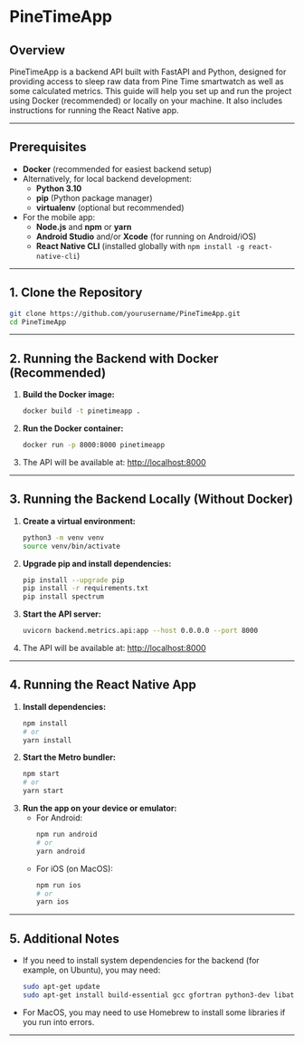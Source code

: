 # PineTimeApp

## Overview

PineTimeApp is a backend API built with FastAPI and Python, designed for providing access to sleep raw data from Pine Time smartwatch as well as some calculated metrics. This guide will help you set up and run the project using Docker (recommended) or locally on your machine. It also includes instructions for running the React Native app.

---

## Prerequisites

- **Docker** (recommended for easiest backend setup)
- Alternatively, for local backend development:
  - **Python 3.10**
  - **pip** (Python package manager)
  - **virtualenv** (optional but recommended)
- For the mobile app:
  - **Node.js** and **npm** or **yarn**
  - **Android Studio** and/or **Xcode** (for running on Android/iOS)
  - **React Native CLI** (installed globally with `npm install -g react-native-cli`)

---

## 1. Clone the Repository

```sh
git clone https://github.com/yourusername/PineTimeApp.git
cd PineTimeApp
```

---

## 2. Running the Backend with Docker (Recommended)

1. **Build the Docker image:**
   ```sh
   docker build -t pinetimeapp .
   ```
2. **Run the Docker container:**
   ```sh
   docker run -p 8000:8000 pinetimeapp
   ```
3. The API will be available at: [http://localhost:8000](http://localhost:8000)

---

## 3. Running the Backend Locally (Without Docker)

1. **Create a virtual environment:**
   ```sh
   python3 -m venv venv
   source venv/bin/activate
   ```
2. **Upgrade pip and install dependencies:**
   ```sh
   pip install --upgrade pip
   pip install -r requirements.txt
   pip install spectrum
   ```
3. **Start the API server:**
   ```sh
   uvicorn backend.metrics.api:app --host 0.0.0.0 --port 8000
   ```
4. The API will be available at: [http://localhost:8000](http://localhost:8000)

---

## 4. Running the React Native App

1. **Install dependencies:**
   ```sh
   npm install
   # or
   yarn install
   ```
2. **Start the Metro bundler:**
   ```sh
   npm start
   # or
   yarn start
   ```
3. **Run the app on your device or emulator:**
   - For Android:
     ```sh
     npm run android
     # or
     yarn android
     ```
   - For iOS (on MacOS):
     ```sh
     npm run ios
     # or
     yarn ios
     ```

---

## 5. Additional Notes

- If you need to install system dependencies for the backend (for example, on Ubuntu), you may need:
  ```sh
  sudo apt-get update
  sudo apt-get install build-essential gcc gfortran python3-dev libatlas-base-dev libopenblas-dev liblapack-dev
  ```
- For MacOS, you may need to use Homebrew to install some libraries if you run into errors.

---

